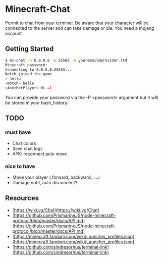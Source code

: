 # Minecraft-Chat

Permit to chat from your terminal. Be aware that your character will be connected to the server
and can take damage or die.
You need a mojang account.

## Getting Started

```bash
$ mc-chat -h 8.8.8.8 -p 25565 -u youremail@provider.ltd
Minecraft password:
Connecting to 8.8.8.8:25565...
Notch joined the game
> hello
<Notch> hello
<AnotherPlayer> Hi =)
```

You can provide your password via the -P &lt;password&gt; argument but it will be stored in your bash_history.

## TODO

### must have

* Chat colors
* Save chat logs
* AFK: reconnect,auto move

### nice to have

* Move your player (.forward,.backward, ....)
* Damage notif, auto disconnect?

## Resources

* [https://wiki.vg/Chat](https://wiki.vg/Chat)
* [https://github.com/PrismarineJS/node-minecraft-protocol/blob/master/docs/API.md](https://github.com/PrismarineJS/node-minecraft-protocol/blob/master/docs/API.md)
* [https://minecraft.fandom.com/wiki/Launcher_profiles.json](https://minecraft.fandom.com/wiki/Launcher_profiles.json)
* [https://github.com/sindresorhus/terminal-link](https://github.com/sindresorhus/terminal-link)